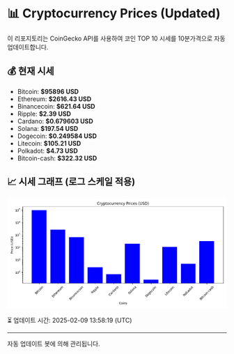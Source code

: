 
# 📊 Cryptocurrency Prices (Updated)

이 리포지토리는 CoinGecko API를 사용하여 코인 TOP 10 시세를 10분가격으로 자동 업데이트합니다.

## 💰 현재 시세
- Bitcoin: **$95896 USD**
- Ethereum: **$2616.43 USD**
- Binancecoin: **$621.64 USD**
- Ripple: **$2.39 USD**
- Cardano: **$0.679603 USD**
- Solana: **$197.54 USD**
- Dogecoin: **$0.249584 USD**
- Litecoin: **$105.21 USD**
- Polkadot: **$4.73 USD**
- Bitcoin-cash: **$322.32 USD**

## 📈 시세 그래프 (로그 스케일 적용)
![Crypto Prices](crypto_prices.png)

⏳ 업데이트 시간: 2025-02-09 13:58:19 (UTC)

---
자동 업데이트 봇에 의해 관리됩니다.
